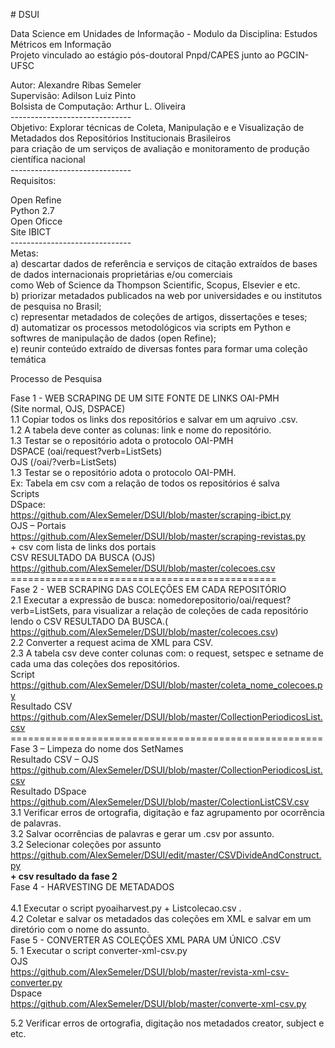 <p># DSUI </p>
<p>Data Science em Unidades de Informação - Modulo da Disciplina: Estudos Métricos em Informação <br />
  Projeto vinculado ao estágio pós-doutoral Pnpd/CAPES junto ao PGCIN-UFSC</p>
<p>Autor: Alexandre Ribas Semeler<br />
  Supervisão: Adilson Luiz Pinto<br />
  Bolsista de Computação: Arthur L. Oliveira<br />
  ------------------------------<br />
  Objetivo: Explorar técnicas de Coleta, Manipulação e e Visualização de Metadados dos Repositórios Institucionais Brasileiros <br />
  para criação de um serviços de avaliação e monitoramento de produção científica nacional<br />
  ------------------------------<br />
  Requisitos:</p>
<p>Open Refine<br />
  Python 2.7<br />
  Open Oficce<br />
  Site IBICT<br />
  ------------------------------<br />
  Metas:<br />
  a) descartar dados de referência e serviços de citação extraídos de bases de dados internacionais proprietárias e/ou comerciais<br />
  como Web of Science da Thompson Scientific, Scopus, Elsevier e etc. <br />
  b) priorizar metadados publicados na web por universidades e ou institutos de pesquisa no Brasil;<br />
  c) representar metadados de coleções de artigos, dissertações e teses;<br />
  d) automatizar os processos metodológicos via scripts em Python e softwres de manipulação de dados (open Refine);<br />
  e) reunir conteúdo extraído de diversas fontes para formar uma coleção temática</p>
<p>Processo de Pesquisa </p>
<p>Fase 1 - WEB SCRAPING DE UM SITE FONTE DE LINKS OAI-PMH <br />
  (Site normal, OJS, DSPACE)<br />
  1.1 Copiar todos os links dos repositórios e salvar em um aqruivo .csv.<br />
  1.2 A tabela deve conter as colunas: link e nome do repositório.<br />
  1.3 Testar se o repositório adota o protocolo OAI-PMH<br />
  DSPACE (oai/request?verb=ListSets)<br />
  OJS (/oai/?verb=ListSets) <br />
  1.3 Testar se o repositório adota o protocolo OAI-PMH.<br />
  Ex: Tabela em csv com a relação de todos os repositórios é salva <br />
  Scripts <br />
  DSpace:<br />
  <a href="https://github.com/AlexSemeler/DSUI/blob/master/scraping-ibict.py">https://github.com/AlexSemeler/DSUI/blob/master/scraping-ibict.py</a><br />
  OJS – Portais <br />
  <a href="https://github.com/AlexSemeler/DSUI/blob/master/scraping-revistas.py">https://github.com/AlexSemeler/DSUI/blob/master/scraping-revistas.py</a><br />
  + csv com lista de links dos portais <br />
  CSV RESULTADO DA BUSCA (OJS) <br />
  <a href="https://github.com/AlexSemeler/DSUI/blob/master/colecoes.csv">https://github.com/AlexSemeler/DSUI/blob/master/colecoes.csv</a><br />
  ==============================================<br />
  Fase 2 - WEB SCRAPING DAS COLEÇÕES EM CADA REPOSITÓRIO<br />
  2.1 Executar a expressão de busca: nomedorepositorio/oai/request?verb=ListSets,  para visualizar a relação de coleções de cada repositório lendo o CSV RESULTADO  DA BUSCA.( <a href="https://github.com/AlexSemeler/DSUI/blob/master/colecoes.csv">https://github.com/AlexSemeler/DSUI/blob/master/colecoes.csv</a>) <br />
  2.2 Converter a request acima de XML  para CSV. <br />
  2.3 A tabela csv deve conter colunas com: o request, setspec e setname de cada  uma das coleções dos repositórios.<br />
  Script <br />
  <a href="https://github.com/AlexSemeler/DSUI/blob/master/coleta_nome_colecoes.py">https://github.com/AlexSemeler/DSUI/blob/master/coleta_nome_colecoes.py</a><br />
  Resultado CSV<br />
  <a href="https://github.com/AlexSemeler/DSUI/blob/master/CollectionPeriodicosList.csv">https://github.com/AlexSemeler/DSUI/blob/master/CollectionPeriodicosList.csv</a><br />
  ======================================================<br />
  Fase 3 – Limpeza do nome dos SetNames<br />
  Resultado CSV – OJS<br />
  <a href="https://github.com/AlexSemeler/DSUI/blob/master/CollectionPeriodicosList.csv">https://github.com/AlexSemeler/DSUI/blob/master/CollectionPeriodicosList.csv</a><br />
  Resultado DSpace <a href="https://github.com/AlexSemeler/DSUI/blob/master/ColectionListCSV.csv">https://github.com/AlexSemeler/DSUI/blob/master/ColectionListCSV.csv</a><br />
  3.1 Verificar erros de ortografia, digitação e faz agrupamento por ocorrência  de palavras. <br />
  3.2 Salvar ocorrências de palavras e gerar um .csv por assunto.<br />
  3.2 Selecionar coleções por assunto<br />
  <a href="https://github.com/AlexSemeler/DSUI/edit/master/CSVDivideAndConstruct.py">https://github.com/AlexSemeler/DSUI/edit/master/CSVDivideAndConstruct.py</a><br />
  <strong>+ csv resultado da fase 2 </strong><br />
  Fase 4 - HARVESTING DE METADADOS<br />
  <br />
  4.1 Executar o script pyoaiharvest.py + Listcolecao.csv .<br />
  4.2 Coletar e salvar os metadados das coleções em XML e salvar em um diretório  com o nome do assunto. <br />
  Fase 5 - CONVERTER AS COLEÇÕES XML PARA UM ÚNICO .CSV<br />
  5. 1 Executar o script converter-xml-csv.py<br />
  OJS <br />
  <a href="https://github.com/AlexSemeler/DSUI/blob/master/revista-xml-csv-converter.py">https://github.com/AlexSemeler/DSUI/blob/master/revista-xml-csv-converter.py</a><br />
  Dspace <br />
  <a href="https://github.com/AlexSemeler/DSUI/blob/master/converte-xml-csv.py">https://github.com/AlexSemeler/DSUI/blob/master/converte-xml-csv.py</a><br />
</p>
 5.2 Verificar erros de ortografia, digitação nos metadados creator, subject e etc.  <br />
